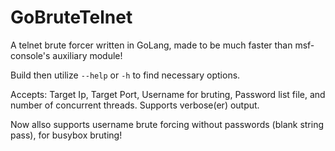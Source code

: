 # GoBruteTelnet
A telnet brute forcer written in GoLang, made to be much faster than msf-console's auxiliary module!

Build then utilize `--help` or `-h` to find necessary options.

Accepts: Target Ip, Target Port, Username for bruting, Password list file, and number of concurrent threads. Supports verbose(er) output.

Now allso supports username brute forcing without passwords (blank string pass), for busybox bruting!
